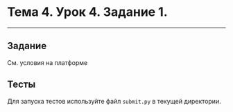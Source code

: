 # Тема 4. Урок 4. Задание 1. #

- - -

## Задание

См. условия на платформе

## Тесты

Для запуска тестов используйте файл `submit.py` в текущей директории.
